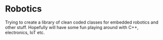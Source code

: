 # Robotics
Trying to create a library of clean coded classes for embedded robotics and other stuff. Hopefully will have some fun playing around with C++, electronics, IoT etc.
